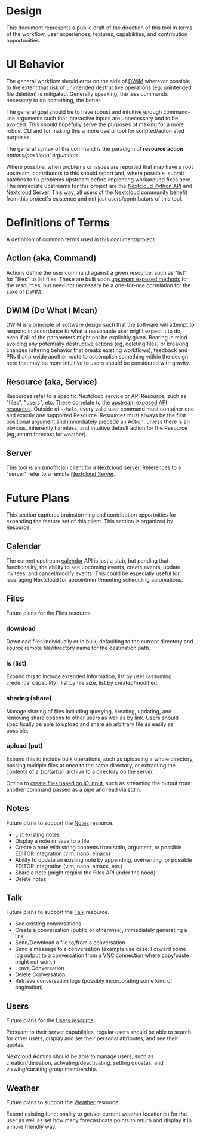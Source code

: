 Design
======

This document represents a public draft of the direction of this tool in terms of the workflow, user experiences, features, capabilities, and contribution opportunities.

# UI Behavior

The general workflow should error on the side of [DWIM](https://en.wikipedia.org/wiki/DWIM) wherever possible to the extent that risk of unintended destructive operations (eg, unintended file deletion) is mitigated.  Generally speaking, the less commands necessary to do something, the better.

The general goal should be to have robust and intuitive enough command-line arguments such that interactive inputs are unnecessary and to be avoided.  This should hopefully serve the purposes of making for a more robust CLI and for making this a more useful tool for scripted/automated purposes.

The general syntax of the command is the paradigm of **resource** **action** *options/positional arguments*.

Where possible, when problems or issues are reported that may have a root upstream, contributors to this should report and, where possible, submit patches to fix problems upstream before implenting workaround fixes here.  The immediate upstreams for this project are the [Nextcloud Python API](https://github.com/cloud-py-api/nc_py_api/) and [Nextcloud Server](https://github.com/nextcloud/server).  This way, all users of the Nextcloud community benefit from this project's existence and not just users/contributors of this tool.

# Definitions of Terms

A definition of common terms used in this document/project.

## Action (aka, Command)

Actions define the user command against a given resource, such as "list" for "files" to list files.  These are built upon [upstream exposed methods](https://github.com/cloud-py-api/nc_py_api/blob/main/nc_py_api/files/files.py#L35) for the resources, but need not necessary be a one-for-one correlation for the sake of DWIM.

## DWIM (Do What I Mean)

DWIM is a principle of software design such that the software will attempt to respond in accordance to what a reasonable user might expect it to do, even if all of the parameters might not be explicitly given.  Bearing in mind avoiding any potentially destructive actions (eg, deleting files) or breaking changes (altering behavior that breaks existing workflows), feedback and PRs that provide another route to accomplish something within the design here that may be more intuitive to users should be considered with gravity.

## Resource (aka, Service)

Resources refer to a specific Nextcloud service or API Resource, such as "files", "users", etc.  These correlate to the [upstream exposed API resources](https://github.com/cloud-py-api/nc_py_api/blob/main/nc_py_api/nextcloud.py#L50).  Outside of `--help`, every valid user command must container one and exactly one supported Resource.  Resources must always be the first positional argument and immediately precede an Action, unless there is an obvious, inherently harmless, and intuitive default action for the Resource (eg, return forecast for weather).

## Server

This tool is an (unofficial) client for a [Nextcloud](https://nextcloud.com/) server.  References to a "server" refer to a remote [Nextcloud Server](https://github.com/nextcloud/server).

# Future Plans

This section captures brainstorming and contribution opportnities for expanding the feature set of this client.  This section is organized by Resource.

## Calendar

The current upstream [calendar](https://github.com/cloud-py-api/nc_py_api/blob/main/nc_py_api/calendar.py#L8) API is just a stub, but pending that functionality, the ability to see upcoming events, create events, update invitees, and cancel/modify events.  This could be especially useful for leveraging Nextcloud for appointment/meeting scheduling automations.

## Files

Future plans for the Files resource.

### download

Download files individually or in bulk, defaulting to the current directory and source remote file/directory name for the destination path. 

### ls (list)

Expand this to include extended information, list by user (assuming credential capability), list by file size, list by created/modified.

### sharing (share)

Manage sharing of files including querying, creating, updating, and removing share options to other users as well as by link.  Users should specifically be able to upload and share an arbitrary file as easily as possible.

### upload (put)

Expand this to include bulk operations, such as uploading a whole directory, passing multiple files at once to the same directory, or extracting the contents of a zip/tarball archive to a directory on the server.

Option to [create files based on IO input](https://github.com/cloud-py-api/nc_py_api/blob/main/nc_py_api/files/files.py#L123), such as streaming the output from another command passed as a pipe and read via stdin.

## Notes

Future plans to support the [Notes](https://github.com/cloud-py-api/nc_py_api/blob/main/nc_py_api/notes.py#L94) resource.

* List existing notes
* Display a note or save to a file
* Create a note with string contents from stdin, argument, or possible EDITOR integration (vim, nano, emacs)
* Ability to update an existing note by appending, overwriting, or possible EDITOR integration (vim, nano, emacs, etc.)
* Share a note (might require the Files API under the hood)
* Delete notes

## Talk

Future plans to support the [Talk](https://github.com/cloud-py-api/nc_py_api/blob/main/nc_py_api/_talk_api.py#L28) resource.

* See existing conversations
* Create a conversation (public or otherwise), immediately generating a link
* Send/Download a file to/from a conversation
* Send a message to a conversation (example use case: Forward some log output to a conversation from a VNC connection where copy/paste might not work.)
* Leave Conversation
* Delete Conversation
* Retrieve conversation logs (possibly incorporating some kind of pagination)

## Users

Future plans for the [Users resource](https://github.com/cloud-py-api/nc_py_api/blob/main/nc_py_api/users.py#L159).

Persuant to their server capabilities, regular users should be able to search for other users, display and set their personal attributes, and see their quotas. 

Nextcloud Admins should be able to manage users, such as creation/deleation, activating/deactivating, setting quoatas, and viewing/curating group membership.

## Weather

Future plans to support the [Weather](https://github.com/cloud-py-api/nc_py_api/blob/main/nc_py_api/weather_status.py#L43) resource.

Extend existing functionality to get/set current weather location(s) for the user as well as set how many forecast data points to return and display it in a more friendly way.
